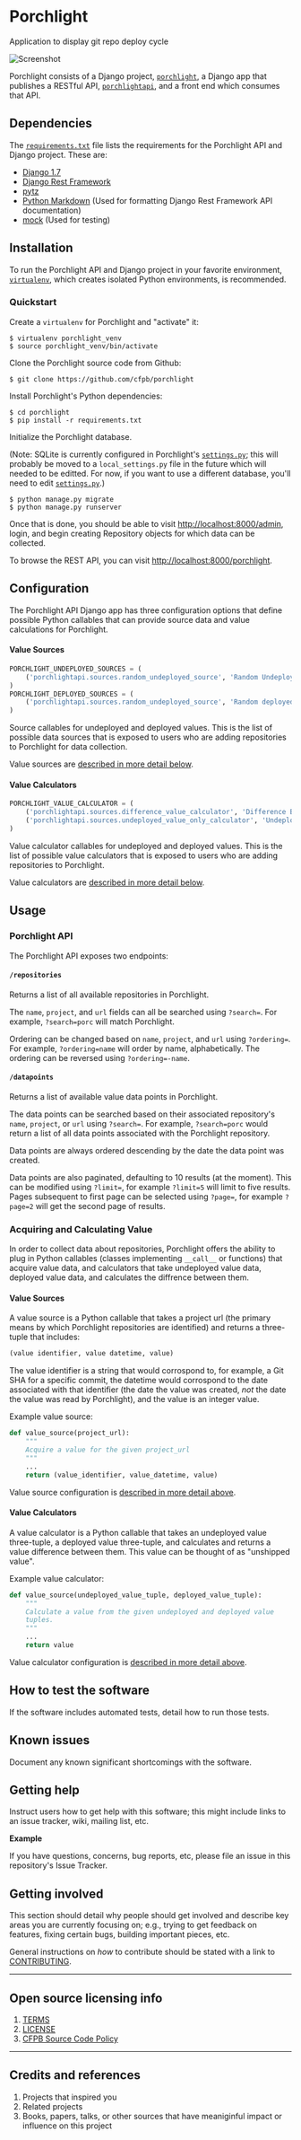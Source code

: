 # Porchlight

Application to display git repo deploy cycle

![Screenshot](screenshot.png)

Porchlight consists of a Django project, [`porchlight`](porchlight), a
Django app that publishes a RESTful API,
[`porchlightapi`](porchlightapi), and a front end which consumes that
API.

## Dependencies

The [`requirements.txt`](requirements.txt) file lists the requirements
for the Porchlight API and Django project. These are:

 * [Django 1.7](https://docs.djangoproject.com/en/1.7/)
 * [Django Rest Framework](http://www.django-rest-framework.org)
 * [pytz](http://pytz.sourceforge.net)
 * [Python Markdown](https://pythonhosted.org/Markdown/) (Used for
   formatting Django Rest Framework API documentation)
 * [mock](http://www.voidspace.org.uk/python/mock/) (Used for testing)


## Installation

To run the Porchlight API and Django project in your favorite
environment, [`virtualenv`](https://virtualenv.pypa.io/en/latest/),
which creates isolated Python environments, is recommended. 

### Quickstart

Create a `virtualenv` for Porchlight and "activate" it:

```shell
$ virtualenv porchlight_venv
$ source porchlight_venv/bin/activate
```

Clone the Porchlight source code from Github:

```shell
$ git clone https://github.com/cfpb/porchlight
```

Install Porchlight's Python dependencies:

```shell
$ cd porchlight 
$ pip install -r requirements.txt
```

Initialize the Porchlight database. 

(Note: SQLite is currently configured in Porchlight's [`settings.py`](porchlight/settings.py); this will probably be moved to a `local_settings.py` file in the future which will needed to be editted. For now, if you want to use a different database, you'll need to edit [`settings.py`](porchlight/settings.py).)

```shell
$ python manage.py migrate
$ python manage.py runserver

```

Once that is done, you should be able to visit
[http://localhost:8000/admin](http://localhost:8000/admin), login, and
begin creating Repository objects for which data can be collected.

To browse the REST API, you can visit 
[http://localhost:8000/porchlight](http://localhost:8000/porchlight). 

## Configuration

The Porchlight API Django app has three configuration options that
define possible Python callables that can provide source data and value
calculations for Porchlight.

#### <a name="value-sources-config"></a> Value Sources

```python 
PORCHLIGHT_UNDEPLOYED_SOURCES = (
    ('porchlightapi.sources.random_undeployed_source', 'Random Undeployed Source'),
)
PORCHLIGHT_DEPLOYED_SOURCES = (
    ('porchlightapi.sources.random_undeployed_source', 'Random deployed Source'),
)
```

Source callables for undeployed and deployed values. This is the list of
possible data sources that is exposed to users who are adding
repositories to Porchlight for data collection.

Value sources are [described in more detail below](#value-sources).

#### <a name="value-calculators-config"></a> Value Calculators

```python 
PORCHLIGHT_VALUE_CALCULATOR = (
    ('porchlightapi.sources.difference_value_calculator', 'Difference Between Undeployed and Deployed Value'),
    ('porchlightapi.sources.undeployed_value_only_calculator', 'Undeployed Value Only'),
)
```

Value calculator callables for undeployed and deployed values. This is 
the list of possible value calculators that is exposed to users who are 
adding repositories to Porchlight.

Value calculators are [described in more detail below](#value-calculators).

## Usage

### Porchlight API

The Porchlight API exposes two endpoints:

#### `/repositories`

Returns a list of all available repositories in Porchlight.

The `name`, `project`, and `url` fields can all be searched using
`?search=`. For example, `?search=porc` will match Porchlight.

Ordering can be changed based on `name`, `project`, and `url` using
`?ordering=`. For example, `?ordering=name` will order by name,
alphabetically. The ordering can be reversed using `?ordering=-name`.

#### `/datapoints`

Returns a list of available value data points in Porchlight.

The data points can be searched based on their associated
repository's `name`, `project`, or `url` using `?search=`. For
example, `?search=porc` would return a list of all data points
associated with the Porchlight repository.

Data points are always ordered descending by the date the data point
was created.

Data points are also paginated, defaulting to 10 results (at the
moment). This can be modified using `?limit=`, for example
`?limit=5` will limit to five results. Pages subsequent to first
page can be selected using `?page=`, for example `?page=2` will get
the second page of results.

### Acquiring and Calculating Value

In order to collect data about repositories, Porchlight offers the
ability to plug in Python callables (classes implementing `__call__` or
functions) that acquire value data, and calculators that take 
undeployed value data, deployed value data, and calculates the diffrence
between them. 

#### <a name="value-sources"></a> Value Sources

A value source is a Python callable that takes a project url (the
primary means by which Porchlight repositories are identified) and
returns a three-tuple that includes:

```python 
(value identifier, value datetime, value)
```

The value identifier is a string that would corrospond to, for example, 
a Git SHA for a specific commit, the datetime would corrospond to the 
date associated with that identifier (the date the value was created, 
*not* the date the value was read by Porchlight), and the value is an 
integer value.

Example value source:

```python 
def value_source(project_url):
    """
    Acquire a value for the given project_url
    """
    ...
    return (value_identifier, value_datetime, value)
```

Value source configuration is [described in more detail
above](#value-source-config).

#### <a name="value-calculators"></a> Value Calculators

A value calculator is a Python callable that takes an undeployed value three-tuple, a deployed value three-tuple, and calculates and returns a value difference between them. This value can be thought of as "unshipped value".

Example value calculator:

```python 
def value_source(undeployed_value_tuple, deployed_value_tuple):
    """
    Calculate a value from the given undeployed and deployed value
    tuples.
    """
    ...
    return value
```

Value calculator configuration is [described in more detail
above](#value-calculators-config).


## How to test the software

If the software includes automated tests, detail how to run those tests.

## Known issues

Document any known significant shortcomings with the software.

## Getting help

Instruct users how to get help with this software; this might include links to an issue tracker, wiki, mailing list, etc.

**Example**

If you have questions, concerns, bug reports, etc, please file an issue in this repository's Issue Tracker.

## Getting involved

This section should detail why people should get involved and describe key areas you are
currently focusing on; e.g., trying to get feedback on features, fixing certain bugs, building
important pieces, etc.

General instructions on _how_ to contribute should be stated with a link to [CONTRIBUTING](CONTRIBUTING.md).


----

## Open source licensing info
1. [TERMS](TERMS.md)
2. [LICENSE](LICENSE)
3. [CFPB Source Code Policy](https://github.com/cfpb/source-code-policy/)


----

## Credits and references

1. Projects that inspired you
2. Related projects
3. Books, papers, talks, or other sources that have meaniginful impact or influence on this project 
